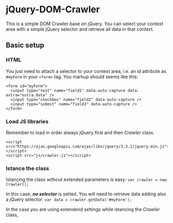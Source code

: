# jQuery-DOM-Crawler
This is a simple DOM Crawler base on jQuery. You can select your context area with a simple jQuery selector and retrieve all data in that context.

## Basic setup
### HTML
You just need to attach a selector to your context area, i.e. an id attribute as ```#myForm``` in your ```<form>``` tag. You markup should seems like this:
```
<form id="myForm">
  <input type="text" name="field1" data-auto-capture data-extra="extra_data" />
  <input type="checkbox" name="field2" data-auto-capture />
  <input type="submit" name="field3" data-auto-capture />
</form>
```

### Load JS libraries
Remember to load in order always jQuery first and then *Crawler* class.
```
<script src="https://ajax.googleapis.com/ajax/libs/jquery/3.3.1/jquery.min.js"></script>
<script src="js/crawler.js"></script>
```

### Istance the class
Istancing the class without extended parameters is easy:
```var crawler = new Crawler();```

In this case, ***no selector*** is setted. You will need to retrieve data adding also a jQuery selector:
```var data = crawler.getData('#myForm');```

In the case you are using extendend settings while istancing the *Crawler* class,
